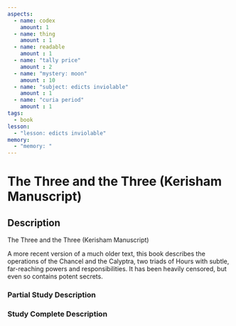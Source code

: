 ```yaml
---
aspects: 
  - name: codex
    amount: 1
  - name: thing
    amount : 1
  - name: readable
    amount : 1
  - name: "tally price"
    amount : 2
  - name: "mystery: moon"
    amount : 10
  - name: "subject: edicts inviolable"
    amount : 1
  - name: "curia period"
    amount : 1
tags:
  - book
lesson:
  - "lesson: edicts inviolable"
memory:
  - "memory: "
---
```


# The Three and the Three (Kerisham Manuscript)

## Description
The Three and the Three (Kerisham Manuscript)

A more recent version of a much older text, this book describes the operations of the Chancel and the Calyptra, two triads of Hours with subtle, far-reaching powers and responsibilities. It has been heavily censored, but even so contains potent secrets.
### Partial Study Description

### Study Complete Description
